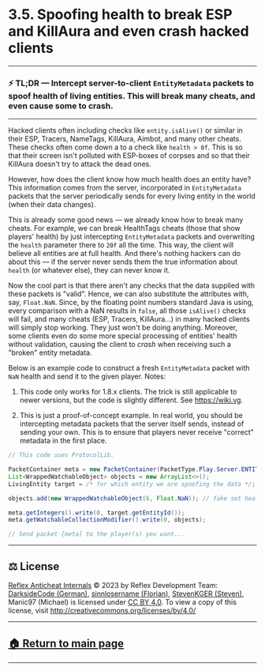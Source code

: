 # 3.5. Spoofing health to break ESP and KillAura and even crash hacked clients

---
### ⚡️ TL;DR — Intercept server-to-client `EntityMetadata` packets to spoof health of living entities. This will break many cheats, and even cause some to crash.
---







Hacked clients often including checks like `entity.isAlive()` or similar in their ESP, Tracers, NameTags, KillAura, Aimbot, and many other cheats. These checks often come down a to a check like `health > 0f`. This is so that their screen isn't polluted with ESP-boxes of corpses and so that their KillAura doesn't try to attack the dead ones.

However, how does the client know how much health does an entity have? This information comes from the server, incorporated in `EntityMetadata` packets that the server periodically sends for every living entity in the world (when their data changes).

This is already some good news — we already know how to break many cheats. For example, we can break HealthTags cheats (those that show players' health) by just intercepting `EntityMetadata` packets and overwriting the `health` parameter there to `20f` all the time. This way, the client will believe all entities are at full health. And there's nothing hackers can do about this — if the server never sends them the true information about `health` (or whatever else), they can never know it.

Now the cool part is that there aren't any checks that the data supplied with these packets is "valid". Hence, we can also substitute the attributes with, say, `Float.NaN`. Since, by the floating point numbers standard Java is using, every comparison with a NaN results in `false`, all those `isAlive()` checks will fail, and many cheats (ESP, Tracers, KillAura...) in many hacked clients will simply stop working. They just won't be doing anything. Moreover, some clients even do some more special processing of entities' health without validation, causing the client to *crash* when receiving such a "broken" entity metadata.

Below is an example code to construct a fresh `EntityMetadata` packet with `NaN` health and send it to the given player. Notes:

1. This code only works for 1.8.x clients. The trick is still applicable to newer versions, but the code is slightly different. See https://wiki.vg.

2. This is just a proof-of-concept example. In real world, you should be intercepting metadata packets that the server itself sends, instead of sending your own. This is to ensure that players never receive "correct" metadata in the first place.

```java
// This code uses ProtocolLib.

PacketContainer meta = new PacketContainer(PacketType.Play.Server.ENTITY_METADATA);
List<WrappedWatchableObject> objects = new ArrayList<>();
LivingEntity target = /* for which entity we are spoofing the data */;

objects.add(new WrappedWatchableObject(6, Float.NaN)); // fake set health to NaN

meta.getIntegers().write(0, target.getEntityId());
meta.getWatchableCollectionModifier().write(0, objects);

// Send packet [meta] to the player(s) you want...
```







---

## ⚖️ License

[Reflex Anticheat Internals][reflex-anticheat-internals] © 2023 by Reflex Development Team: [DarksideCode (German)][dev-german], [sinnlosername (Florian)][dev-florian], [StevenKGER (Steven)][dev-steven], Manic97 (Michael) is licensed under [CC BY 4.0][license]. To view a copy of this license, visit http://creativecommons.org/licenses/by/4.0/

[license]: http://creativecommons.org/licenses/by/4.0

[reflex-anticheat-internals]: https://github.com/MeGysssTaa/reflex-anticheat-internals

[dev-german]: https://github.com/MeGysssTaa

[dev-florian]: https://github.com/sinnlosername

[dev-steven]: https://github.com/StevenKGER

---

## [🏠 Return to main page][reflex-anticheat-internals]

---








[reflex-wiki]: https://github.com/MeGysssTaa/ReflexIssueTracker/wiki



